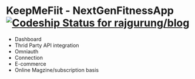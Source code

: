 # KeepMeFiit - NextGenFitnessApp [![Codeship Status for rajgurung/blog](https://app.codeship.com/projects/ad73a930-cb69-0134-0ef4-56c43863b4c3/status?branch=master)](https://app.codeship.com/projects/199882)

- Dashboard
- Thrid Party API integration
- Omniauth
- Connection
- E-commerce
- Online Magzine/subscription basis
